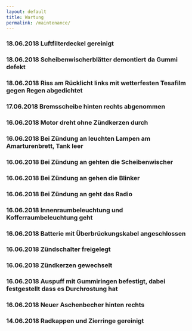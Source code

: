 ```yaml
---
layout: default
title: Wartung
permalink: /maintenance/
---
```


### 18.06.2018 Luftfilterdeckel gereinigt

### 18.06.2018 Scheibenwischerblätter demontiert da Gummi defekt

### 18.06.2018 Riss am Rücklicht links mit wetterfesten Tesafilm gegen Regen abgedichtet

### 17.06.2018 Bremsscheibe hinten rechts abgenommen

### 16.06.2018 Motor dreht ohne Zündkerzen durch

### 16.06.2018 Bei Zündung an leuchten Lampen am Amarturenbrett, Tank leer

### 16.06.2018 Bei Zündung an gehten die Scheibenwischer

### 16.06.2018 Bei Zündung an gehen die Blinker

### 16.06.2018 Bei Zündung an geht das Radio

### 16.06.2018 Innenraumbeleuchtung und Kofferraumbeleuchtung geht

### 16.06.2018 Batterie mit Überbrückungskabel angeschlossen

### 16.06.2018 Zündschalter freigelegt

### 16.06.2018 Zündkerzen gewechselt

### 16.06.2018 Auspuff mit Gummiringen befestigt, dabei festgestellt dass es Durchrostung hat

### 16.06.2018 Neuer Aschenbecher hinten rechts

### 14.06.2018 Radkappen und Zierringe gereinigt
